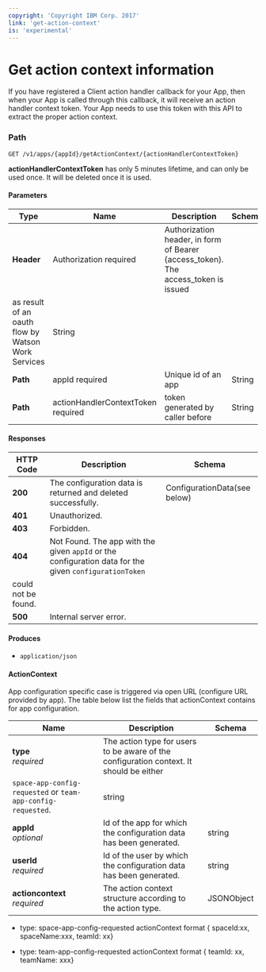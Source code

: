 ```yaml
---
copyright: 'Copyright IBM Corp. 2017'
link: 'get-action-context'
is: 'experimental'
---
```



# Get action context information 

If you have registered a Client action handler callback for your App, then when your App is called through this callback, 
it will receive an action handler context token. Your App needs to use this token with this API to extract the proper 
action context.

### Path
```
GET /v1/apps/{appId}/getActionContext/{actionHandlerContextToken}
```
**actionHandlerContextToken** has only 5 minutes lifetime, and can only be used once. It will be deleted once it is used. 

#### Parameters

|Type|Name|Description|Schema|
|---|---|---|---|
|**Header**|Authorization required|Authorization header, in form of Bearer {access_token}. The access_token is issued 
as result of an oauth flow by Watson Work Services|String|
|**Path**|appId required|Unique id of an app|String|
|**Path**|actionHandlerContextToken required|token generated by caller before|String|

#### Responses

|HTTP Code|Description|Schema|
|---|---|---|
|**200**|The configuration data is returned and deleted successfully.|ConfigurationData(see below)|
|**401**|Unauthorized.||
|**403**|Forbidden.||
|**404**|Not Found. The app with the given `appId` or the configuration data for the given `configurationToken` 
could not be found.||
|**500**|Internal server error.||

#### Produces

* `application/json`

#### ActionContext

App configuration specific case is triggered via open URL (configure URL provided by app).
The table below list the fields that actionContext contains for app configuration.

|Name|Description|Schema|
|---|---|---|
|**type**  <br>*required*|The action type for users to be aware of the configuration context. It should be either 
`space-app-config-requested` or `team-app-config-requested`.|string|
|**appId**  <br>*optional*|Id of the app for which the configuration data has been generated.|string|
|**userId**  <br>*required*|Id of the user by which the configuration data has been generated.|string|
|**actioncontext**  <br>*required*|The action context structure according to the action type.|JSONObject|

- type: space-app-config-requested
actionContext format { spaceId:xx, spaceName:xxx, teamId: xx}

- type: team-app-config-requested
actionContext format { teamId: xx, teamName: xxx}
